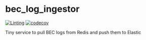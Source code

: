 # bec_log_ingestor

[![Linting](https://github.com/bec-project/bec_log_ingestor/actions/workflows/check-and-lint.yaml/badge.svg)](https://github.com/bec-project/bec_log_ingestor/actions/workflows/check-and-lint.yaml) [![codecov](https://codecov.io/gh/bec-project/bec_log_ingestor/graph/badge.svg?token=B7Mzj4EhzH)](https://codecov.io/gh/bec-project/bec_log_ingestor)

Tiny service to pull BEC logs from Redis and push them to Elastic
